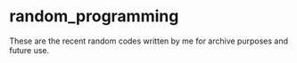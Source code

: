 # random_programming
These are the recent random codes written by me for archive purposes and future use.
